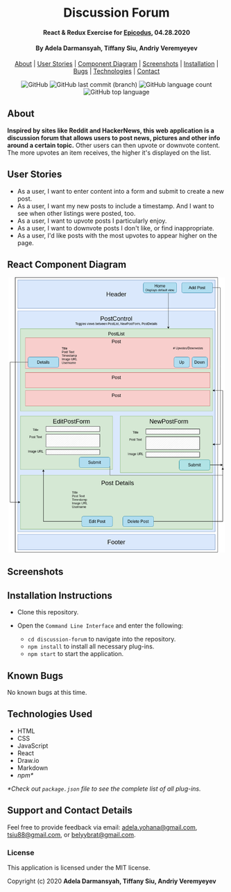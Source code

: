 <div align=center>

# Discussion Forum

#### React & Redux Exercise for [Epicodus](https://www.epicodus.com/), 04.28.2020

#### By **Adela Darmansyah, Tiffany Siu, Andriy Veremyeyev**

[About](#About) | [User Stories](#User-Stories) | [Component Diagram](##React-Component-Diagram) | [Screenshots](#Screenshots) | [Installation](#Installation-Instructions) | [Bugs](#Known-Bugs) | [Technologies](#Technologies-Used) | [Contact](#Support-and-Contact-Details)

![GitHub](https://img.shields.io/github/license/ayohana/discussion-forum?color=%23DE98B2&style=for-the-badge) ![GitHub last commit (branch)](https://img.shields.io/github/last-commit/ayohana/discussion-forum/master?color=%23DE98B2&style=for-the-badge) ![GitHub language count](https://img.shields.io/github/languages/count/ayohana/discussion-forum?color=%23DE98B2&style=for-the-badge) ![GitHub top language](https://img.shields.io/github/languages/top/ayohana/discussion-forum?color=%23DE98B2&style=for-the-badge)

</div>

## About

**Inspired by sites like Reddit and HackerNews, this web application is a discussion forum that allows users to post news, pictures and other info around a certain topic.** Other users can then upvote or downvote content. The more upvotes an item receives, the higher it's displayed on the list.

## User Stories

* As a user, I want to enter content into a form and submit to create a new post.
* As a user, I want my new posts to include a timestamp. And I want to see when other listings were posted, too.
* As a user, I want to upvote posts I particularly enjoy.
* As a user, I want to downvote posts I don't like, or find inappropriate.
* As a user, I'd like posts with the most upvotes to appear higher on the page.
<!-- (We haven't explicitly covered this in our curriculum, but here's a hint: You can complete logic before the return statement of a mapStateToProps() method!) -->

## React Component Diagram

<div align=center>
  <img style="width:500px" src="./public/forum-component-diagram.png">
</div>

## Screenshots

<!-- <img style="width:600px" src="./public/img/app-screenshot.jpg"> -->

## Installation Instructions

* Clone this repository.

* Open the `Command Line Interface` and enter the following:
  * `cd discussion-forum` to navigate into the repository.
  * `npm install` to install all necessary plug-ins.
  * `npm start` to start the application.

## Known Bugs

No known bugs at this time.

## Technologies Used

* HTML
* CSS
* JavaScript
* React
* Draw.io
* Markdown
* _npm*_

_*Check out `package.json` file to see the complete list of all plug-ins._

## Support and Contact Details

Feel free to provide feedback via email: adela.yohana@gmail.com, tsiu88@gmail.com, or belyybrat@gmail.com.

### License

This application is licensed under the MIT license.

Copyright (c) 2020 **Adela Darmansyah, Tiffany Siu, Andriy Veremyeyev**
